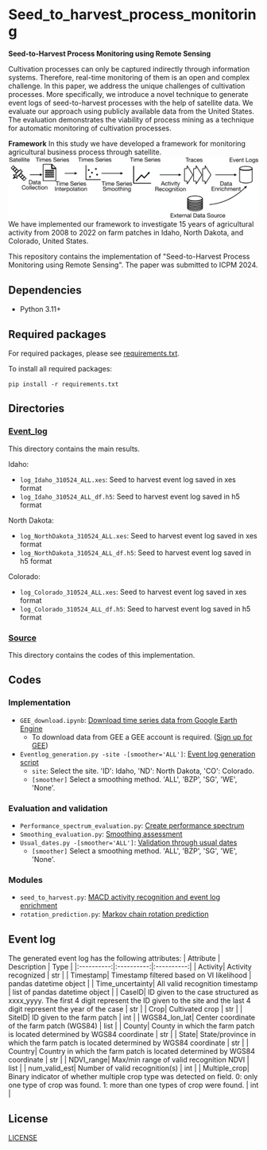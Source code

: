 # Seed_to_harvest_process_monitoring
**Seed-to-Harvest Process Monitoring using Remote Sensing**

Cultivation processes can only be captured indirectly through information systems. Therefore, real-time monitoring of them is an open and complex challenge.
In this paper, we address the unique challenges of cultivation processes. More specifically, we introduce a novel technique to generate event logs of seed-to-harvest processes with the help of satellite data. We evaluate our approach using publicly available data from the United States. The evaluation demonstrates the viability of process mining as a technique for automatic monitoring of cultivation processes.

**Framework**
In this study we have developed a framework for monitoring agricultural business process through satellite.
![framework](Figure/framework_overview.png)
We have implemented our framework to investigate 15 years of agricultural activity from 2008 to 2022 on farm patches in Idaho, North Dakota, and Colorado, United States.


This repository contains the implementation of "Seed-to-Harvest Process Monitoring using Remote Sensing". The paper was submitted to ICPM 2024.

## Dependencies
* Python 3.11+
## Required packages
For required packages, please see [requirements.txt](requirements.txt).

To install all required packages: 
```
pip install -r requirements.txt
```
## Directories
### [Event_log](Event_log)
This directory contains the main results.

Idaho:
- `log_Idaho_310524_ALL.xes`: Seed to harvest event log saved in xes format
- `log_Idaho_310524_ALL_df.h5`: Seed to harvest event log saved in h5 format

North Dakota:
- `log_NorthDakota_310524_ALL.xes`: Seed to harvest event log saved in xes format
- `log_NorthDakota_310524_ALL_df.h5`: Seed to harvest event log saved in h5 format


Colorado:
- `log_Colorado_310524_ALL.xes`: Seed to harvest event log saved in xes format
- `log_Colorado_310524_ALL_df.h5`: Seed to harvest event log saved in h5 format

### [Source](Source)
This directory contains the codes of this implementation.
## Codes
### Implementation
- `GEE_download.ipynb`: [Download time series data from Google Earth Engine](Source/GEE_download.ipynb)
    * To download data from GEE a GEE account is required. ([Sign up for GEE](https://earthengine.google.com/)) 
- `Eventlog_generation.py -site -[smoother='ALL']`: [Event log generation script](Source/Eventlog_generation.py)
    - `site`: Select the site. 'ID': Idaho, 'ND': North Dakota, 'CO': Colorado.
    - `[smoother]` Select a smoothing method. 'ALL', 'BZP', 'SG', 'WE', 'None'.

### Evaluation and validation
- `Performance_spectrum_evaluation.py`: [Create performance spectrum](Source/Performance_spectrum_evaluation.py)
- `Smoothing_evaluation.py`: [Smoothing assessment](Source/Smoothing_evaluation.py)
- `Usual_dates.py -[smoother='ALL']`: [Validation through usual dates](Source/Usual_dates.py)
    - `[smoother]` Select a smoothing method. 'ALL', 'BZP', 'SG', 'WE', 'None'.
### Modules
- `seed_to_harvest.py`: [MACD activity recognition and event log enrichment](Source/seed_to_harvest.py)
- `rotation_prediction.py`: [Markov chain rotation prediction](Source/rotation_prediction.py)
## Event log
The generated event log has the following attributes:
| Attribute | Description | Type |
|:----------:|:----------:|:----------:|
| Activity| Activity recognized | str |
| Timestamp| Timestamp filtered based on VI likelihood | pandas datetime object |
| Time_uncertainty| All valid recognition timestamp | list of pandas datetime object |
| CaseID| ID given to the case structured as xxxx_yyyy. The first 4 digit represent the ID given to the site and the last 4 digit represent the year of the case | str |
| Crop| Cultivated crop | str |
| SiteID| ID given to the farm patch | int |
| WGS84_lon_lat| Center coordinate of the farm patch (WGS84) | list |
| County| County in which the farm patch is located determined by WGS84 coordinate | str |
| State| State/province in which the farm patch is located determined by WGS84 coordinate | str |
| Country| Country in which the farm patch is located determined by WGS84 coordinate | str |
| NDVI_range| Max/min range of valid recognition NDVI | list |
| num_valid_est| Number of valid recognition(s) | int |
| Multiple_crop| Binary indicator of whether multiple crop type was detected on field. 0: only one type of crop was found. 1: more than one types of crop were found. | int |

## License 
[LICENSE](LICENSE)